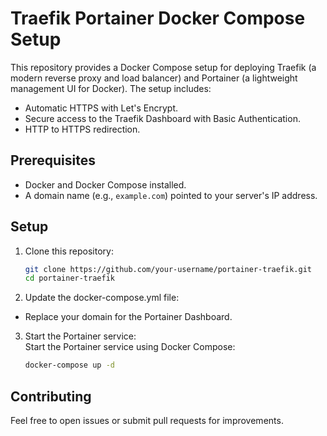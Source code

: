 # Traefik Portainer Docker Compose Setup

This repository provides a Docker Compose setup for deploying Traefik (a modern reverse proxy and load balancer) and Portainer (a lightweight management UI for Docker). The setup includes:
- Automatic HTTPS with Let's Encrypt.
- Secure access to the Traefik Dashboard with Basic Authentication.
- HTTP to HTTPS redirection.

## Prerequisites

- Docker and Docker Compose installed.
- A domain name (e.g., `example.com`) pointed to your server's IP address.

## Setup

1. Clone this repository:

   ```bash
   git clone https://github.com/your-username/portainer-traefik.git
   cd portainer-traefik

2. Update the docker-compose.yml file:
- Replace your domain for the Portainer Dashboard.

3. Start the Portainer service:  
   Start the Portainer service using Docker Compose:

   ```bash
   docker-compose up -d

## Contributing

Feel free to open issues or submit pull requests for improvements.